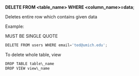


  
**DELETE FROM <table\_name> WHERE <column\_name>=data**;  
  
Deletes entire row which contains given data  
  
Example:  
  
MUST BE SINGLE QUOTE  
  

```python
DELETE FROM users WHERE email='ted@umich.edu';
```
  
  
To delete whole table, view  
  

```python
DROP TABLE table\_name  
DROP VIEW view\_name
```
